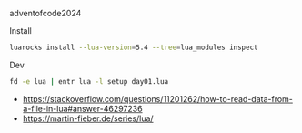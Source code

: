 adventofcode2024

Install

```sh
luarocks install --lua-version=5.4 --tree=lua_modules inspect
```

Dev

```sh
fd -e lua | entr lua -l setup day01.lua
```

- https://stackoverflow.com/questions/11201262/how-to-read-data-from-a-file-in-lua#answer-46297236
- https://martin-fieber.de/series/lua/
